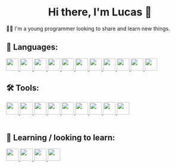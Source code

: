 <h1 align="center">Hi there, I'm Lucas 👋</h1>

🧑‍💻 I'm a young programmer looking to share and learn new things.

## 🚀 Languages:
<a href="https://www.javascript.com/">
  <img style="width: 25pt; display: inline-block;" src="https://cdn.jsdelivr.net/gh/devicons/devicon/icons/javascript/javascript-original.svg" >
</a>
<a href="https://www.typescriptlang.org/">
  <img style="width: 25pt; display: inline-block;" src="https://cdn.jsdelivr.net/gh/devicons/devicon/icons/typescript/typescript-original.svg" />
</a>
<a href="https://developer.mozilla.org/en-US/docs/Web/HTML">
  <img style="width: 25pt; display: inline-block;" src="https://cdn.jsdelivr.net/gh/devicons/devicon/icons/html5/html5-original.svg" />
</a>
<a href="https://developer.mozilla.org/pt-BR/docs/Web/CSS">
  <img style="width: 25pt; display: inline-block;" src="https://cdn.jsdelivr.net/gh/devicons/devicon/icons/css3/css3-original.svg" />
</a>
<a href="https://docs.microsoft.com/pt-br/dotnet/csharp/">
  <img style="width: 25pt; display: inline-block;" src="https://cdn.jsdelivr.net/gh/devicons/devicon/icons/csharp/csharp-original.svg" />
</a>
<a href="https://www.cplusplus.com/">
  <img style="width: 25pt; display: inline-block;" src="https://cdn.jsdelivr.net/gh/devicons/devicon/icons/cplusplus/cplusplus-original.svg" />
</a>
<a href="https://git-scm.com/">
  <img style="width: 25pt; display: inline-block;" src="https://cdn.jsdelivr.net/gh/devicons/devicon/icons/git/git-original.svg" />
</a>
<a href="https://www.python.org/">
  <img style="width: 25pt; display: inline-block;" src="https://cdn.jsdelivr.net/gh/devicons/devicon/icons/python/python-original.svg" />
</a>
<a href="https://go.dev/">
  <img style="width: 25pt; display: inline-block;" src="https://cdn.jsdelivr.net/gh/devicons/devicon/icons/go/go-original-wordmark.svg" />
</a>
<a href="https://www.java.com/pt-BR/">
  <img style="width: 25pt; display: inline-block;" src="https://cdn.jsdelivr.net/gh/devicons/devicon/icons/java/java-original.svg" />
</a>
<a href="https://www.rust-lang.org/">
  <img style="width: 25pt; display: inline-block;" src="https://cdn.jsdelivr.net/gh/devicons/devicon/icons/rust/rust-plain.svg" />
</a>

## 🛠️ Tools:
<a href="https://code.visualstudio.com/">
  <img style="width: 25pt; display: inline-block;" src="https://cdn.jsdelivr.net/gh/devicons/devicon/icons/vscode/vscode-original.svg" />
</a>
<a href="https://nodejs.org/en/">
  <img style="width: 25pt; display: inline-block;" src="https://cdn.jsdelivr.net/gh/devicons/devicon/icons/nodejs/nodejs-original.svg" />
</a>
<a href="https://svelte.dev/">
  <img style="width: 25pt; display: inline-block;" src="https://cdn.jsdelivr.net/gh/devicons/devicon/icons/svelte/svelte-original.svg" />
</a>
<a href="https://reactjs.org/">
  <img style="width: 25pt; display: inline-block;" src="https://cdn.jsdelivr.net/gh/devicons/devicon/icons/react/react-original.svg" />
</a>
<a href="https://webpack.js.org/">
  <img style="width: 25pt; display: inline-block;" src="https://cdn.jsdelivr.net/gh/devicons/devicon/icons/webpack/webpack-original.svg" />
</a>
<a href="https://tailwindcss.com/">
  <img style="width: 25pt; display: inline-block;" src="https://cdn.jsdelivr.net/gh/devicons/devicon/icons/tailwindcss/tailwindcss-plain.svg" />
</a>
<a href="https://firebase.google.com/?hl=pt">
  <img style="width: 25pt; display: inline-block;" src="https://cdn.jsdelivr.net/gh/devicons/devicon/icons/firebase/firebase-plain.svg" />
</a>
<a href="https://www.electronjs.org/">
  <img style="width: 25pt; display: inline-block;" src="https://cdn.jsdelivr.net/gh/devicons/devicon/icons/electron/electron-original.svg" />
</a>
<a href="https://flask.palletsprojects.com/en/2.0.x/">
  <img style="width: 25pt; display: inline-block;" src="https://cdn.jsdelivr.net/gh/devicons/devicon/icons/flask/flask-original.svg" />
</a>

<br/>
<br/>

## 📝 Learning / looking to learn:
<a href="https://developer.android.com/studio">
  <img style="width: 25pt; display: inline-block;" src="https://cdn.jsdelivr.net/gh/devicons/devicon/icons/android/android-plain-wordmark.svg" />
</a>
<a href="https://dart.dev/">
  <img style="width: 25pt; display: inline-block;" src="https://cdn.jsdelivr.net/gh/devicons/devicon/icons/dart/dart-original.svg" />
</a>
<a href="https://flutter.dev/">
  <img style="width: 25pt; display: inline-block;" src="https://cdn.jsdelivr.net/gh/devicons/devicon/icons/flutter/flutter-original.svg" />
</a>
<a href="https://nextjs.org/">
  <img style="width: 25pt; display: inline-block;" src="https://cdn.jsdelivr.net/gh/devicons/devicon/icons/nextjs/nextjs-original.svg" />
</a>
